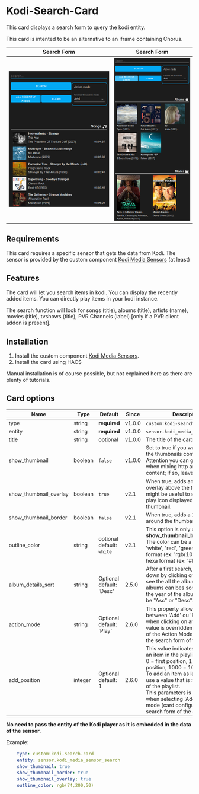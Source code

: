 # Kodi-Search-Card

This card displays a search form to query the kodi entity.

This card is intented to be an alternative to an iframe containing Chorus.

| Search Form | Search Form | 
| ---- | ---- |
| ![Kodi Search Card](./assets/search_result_v2.6_1.png) | ![Kodi Search Card](./assets/search_result_v2.6_2.png) |

## Requirements

This card requires a specific sensor that gets the data from Kodi. The sensor is provided by the custom component [Kodi Media Sensors](https://github.com/jtbgroup/kodi-media-sensors) (at least)

## Features

The card will let you search items in kodi.
You can display the recently added items.
You can directly play items in your kodi instance.

The search function will look for songs (title), albums (title), artists (name), movies (title), tvshows (title), PVR Channels (label) [only if a PVR client addon is present].

## Installation

1. Install the custom component [Kodi Media Sensors](https://github.com/jtbgroup/kodi-media-sensors).
2. Install the card using HACS

Manual installation is of course possible, but not explained here as there are plenty of tutorials.

## Card options

| Name | Type | Default | Since | Description |
|------|------|---------|-------|-------------|
| type | string	| **required** | v1.0.0 | `custom:kodi-search-card` |
| entity | string | **required** | v1.0.0 |  `sensor.kodi_media_sensor_search` |
| title | string | optional | v1.0.0 | The title of the card |
| show_thumbnail | boolean | `false` | v1.0.0 | Set to true if you want to show the thumbnails coming from kodi. Attention you can get problems when mixing http and https content; if so, leave it to false. |
| show_thumbnail_overlay| boolean | `true` | v2.1 | When true, adds an lightgrey overlay above the thumbnail; this might be useful to see better the play icon displayed above the thumbnail.
| show_thumbnail_border | boolean | `false` | v2.1 | When true, adds a 1px border around the thumbanils.
| outline_color | string | optional<br/>default: `white` | v2.1 | This option is only used when **show_thumbnail_border** is true. The color can be a string (ex: 'white', 'red', 'green', ... ), rgb format (ex: 'rgb(10, 12, 250)') or hexa format (ex: '#EE22FF').
| album_details_sort | string | Optional<br/> default: 'Desc' | 2.5.0 | After a first search, you can drill down by clicking on an artist to see the all the albums. This list of albums can bes sorted based on the year of the album. Values can be "Asc" or "Desc". |
| action_mode | string | Optional <br /> default: 'Play'| 2.6.0 | This property allows to choose between 'Add' ou 'Play' as action when clicking on an item. The value is overridden by the value of the Action Mode component in the search form of the card. |
| add_position | integer | Optional<br /> default: 1 | 2.6.0 | This value indicates where to add an item in the playlist.<br/>0 = first position, 1 = second position, 1000 = 1001th position. To add an item as last position, use a value that is > than the size of the playlist.<br/> This parameters is only useful when selecting 'Add' as action mode (card configuration and/or search form of the card) |

**No need to pass the entity of the Kodi player as it is embedded in the data of the sensor.**

Example:

``` yaml
    type: custom:kodi-search-card
    entity: sensor.kodi_media_sensor_search
    show_thumbnail: true
    show_thumbnail_border: true
    show_thumbnail_overlay: true
    outline_color: rgb(74,200,50)
```
